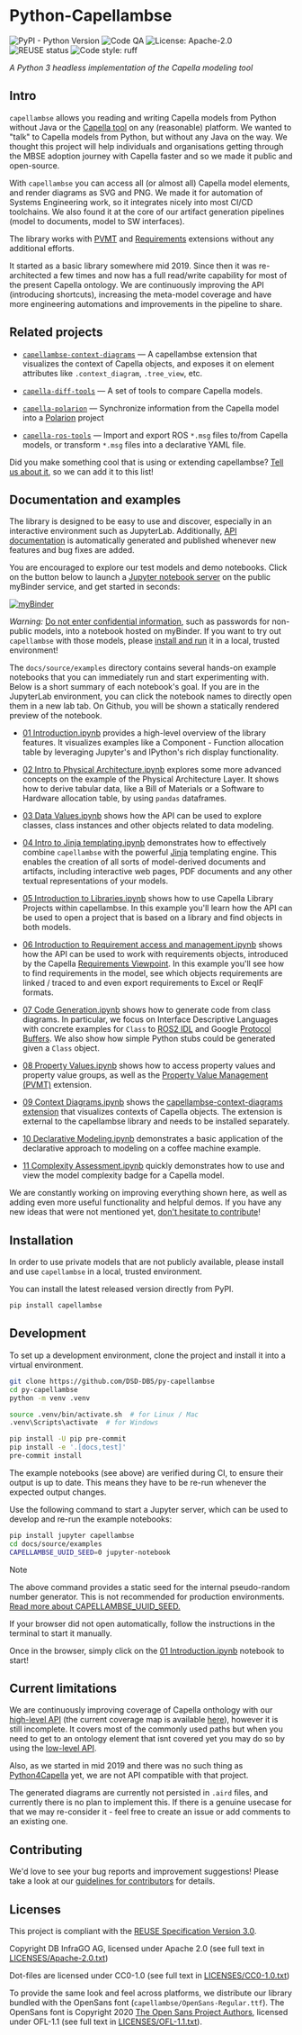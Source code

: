 <!--
 ~ SPDX-FileCopyrightText: Copyright DB InfraGO AG
 ~ SPDX-License-Identifier: Apache-2.0
 -->

Python-Capellambse
==================

![PyPI - Python Version](https://img.shields.io/pypi/pyversions/capellambse)
![Code QA](https://github.com/DSD-DBS/py-capellambse/actions/workflows/code-qa.yml/badge.svg)
![License: Apache-2.0](https://img.shields.io/github/license/dsd-dbs/py-capellambse)
![REUSE status](https://api.reuse.software/badge/github.com/DSD-DBS/py-capellambse)
![Code style: ruff](https://img.shields.io/badge/code%20style-ruff-000000.svg)

*A Python 3 headless implementation of the Capella modeling tool*

Intro
-----

`capellambse` allows you reading and writing Capella models from Python without
Java or the [Capella tool](https://www.eclipse.org/capella/) on any
(reasonable) platform. We wanted to "talk" to Capella models from Python, but
without any Java on the way. We thought this project will help individuals and
organisations getting through the MBSE adoption journey with Capella faster and
so we made it public and open-source.

With `capellambse` you can access all (or almost all) Capella model elements,
and render diagrams as SVG and PNG. We made it for automation of Systems
Engineering work, so it integrates nicely into most CI/CD toolchains. We also
found it at the core of our artifact generation pipelines (model to documents,
model to SW interfaces).

The library works with [PVMT](https://www.eclipse.org/capella/addons.html) and
[Requirements](https://github.com/eclipse/capella-requirements-vp) extensions
without any additional efforts.

It started as a basic library somewhere mid 2019. Since then it was
re-architected a few times and now has a full read/write capability for most of
the present Capella ontology. We are continuously improving the API
(introducing shortcuts), increasing the meta-model coverage and have more
engineering automations and improvements in the pipeline to share.

Related projects
----------------

- [`capellambse-context-diagrams`](https://github.com/DSD-DBS/capellambse-context-diagrams)
  — A capellambse extension that visualizes the context of Capella objects, and
  exposes it on element attributes like `.context_diagram`, `.tree_view`, etc.

- [`capella-diff-tools`](https://github.com/DSD-DBS/capella-diff-tools) — A set
  of tools to compare Capella models.

- [`capella-polarion`](https://github.com/DSD-DBS/capella-polarion/) —
  Synchronize information from the Capella model into a
  [Polarion](https://plm.sw.siemens.com/de-DE/polarion/) project

- [`capella-ros-tools`](https://github.com/DSD-DBS/capella-ros-tools) — Import
  and export ROS `*.msg` files to/from Capella models, or transform `*.msg`
  files into a declarative YAML file.

Did you make something cool that is using or extending capellambse? [Tell us
about it](https://github.com/DSD-DBS/py-capellambse/issues), so we can add it
to this list!

Documentation and examples
--------------------------

The library is designed to be easy to use and discover, especially in an
interactive environment such as JupyterLab. Additionally, [API
documentation](https://dsd-dbs.github.io/py-capellambse/) is automatically
generated and published whenever new features and bug fixes are added.

You are encouraged to explore our test models and demo notebooks. Click on the
button below to launch a [Jupyter notebook server] on the public myBinder
service, and get started in seconds:

[![myBinder](https://mybinder.org/badge_logo.svg)](https://mybinder.org/v2/gh/DSD-DBS/py-capellambse/HEAD?labpath=docs%2Fsource%2Fexamples%2F01%20Introduction.ipynb)

*Warning:* [Do not enter confidential
information](https://github.com/alan-turing-institute/the-turing-way/blob/b36c3ac1c78acbbe18441beaa89514544ed12021/workshops/boost-research-reproducibility-binder/workshop-presentations/zero-to-binder-python.md#private-files),
such as passwords for non-public models, into a notebook hosted on myBinder. If
you want to try out `capellambse` with those models, please [install and
run](#installation) it in a local, trusted environment!

The `docs/source/examples` directory contains several hands-on example
notebooks that you can immediately run and start experimenting with. Below is a
short summary of each notebook's goal. If you are in the JupyterLab
environment, you can click the notebook names to directly open them in a new
lab tab. On Github, you will be shown a statically rendered preview of the
notebook.

- [01
  Introduction.ipynb](https://dsd-dbs.github.io/py-capellambse/examples/01%20Introduction.html)
  provides a high-level overview of the library features. It visualizes
  examples like a Component - Function allocation table by leveraging Jupyter's
  and IPython's rich display functionality.

- [02 Intro to Physical
  Architecture.ipynb](https://dsd-dbs.github.io/py-capellambse/examples/02%20Intro%20to%20Physical%20Architecture%20API.html)
  explores some more advanced concepts on the example of the Physical
  Architecture Layer. It shows how to derive tabular data, like a Bill of
  Materials or a Software to Hardware allocation table, by using `pandas`
  dataframes.

- [03 Data
  Values.ipynb](https://dsd-dbs.github.io/py-capellambse/examples/03%20Data%20Values.html)
  shows how the API can be used to explore classes, class instances and other
  objects related to data modeling.

- [04 Intro to Jinja
  templating.ipynb](https://dsd-dbs.github.io/py-capellambse/examples/04%20Intro%20to%20Jinja%20templating.html)
  demonstrates how to effectively combine `capellambse` with the powerful
  [Jinja](https://palletsprojects.com/p/jinja/) templating engine. This enables
  the creation of all sorts of model-derived documents and artifacts, including
  interactive web pages, PDF documents and any other textual representations of
  your models.

- [05 Introduction to
  Libraries.ipynb](https://dsd-dbs.github.io/py-capellambse/examples/05%20Introduction%20to%20Libraries.html)
  shows how to use Capella Library Projects within capellambse. In this example
  you'll learn how the API can be used to open a project that is based on a
  library and find objects in both models.

- [06 Introduction to Requirement access and
  management.ipynb](https://dsd-dbs.github.io/py-capellambse/examples/06%20Introduction%20to%20Requirement%20access%20and%20management.html)
  shows how the API can be used to work with requirements objects, introduced
  by the Capella [Requirements
  Viewpoint](https://www.eclipse.org/capella/addons.html). In this example
  you'll see how to find requirements in the model, see which objects
  requirements are linked / traced to and even export requirements to Excel or
  ReqIF formats.

- [07 Code
  Generation.ipynb](https://dsd-dbs.github.io/py-capellambse/examples/07%20Code%20Generation.html)
  shows how to generate code from class diagrams. In particular, we focus on
  Interface Descriptive Languages with concrete examples for `Class` to [ROS2
  IDL](https://docs.ros.org/en/rolling/Concepts/About-ROS-Interfaces.html) and
  Google [Protocol Buffers](https://developers.google.com/protocol-buffers). We
  also show how simple Python stubs could be generated given a `Class`
  object.

- [08 Property
  Values.ipynb](https://dsd-dbs.github.io/py-capellambse/examples/08%20Property%20Values.html)
  shows how to access property values and property value groups, as well as the
  [Property Value Management (PVMT)](https://eclipse.dev/capella/addons.html)
  extension.

- [09 Context
  Diagrams.ipynb](https://dsd-dbs.github.io/py-capellambse/examples/09%20Context%20Diagrams.html)
  shows the [capellambse-context-diagrams
  extension](https://dsd-dbs.github.io/capellambse-context-diagrams/) that
  visualizes contexts of Capella objects. The extension is external to the
  capellambse library and needs to be installed separately.

- [10 Declarative
  Modeling.ipynb](https://dsd-dbs.github.io/py-capellambse/examples/10%20Declarative%20Modeling.html)
  demonstrates a basic application of the declarative approach to modeling on a
  coffee machine example.

- [11 Complexity
  Assessment.ipynb](https://dsd-dbs.github.io/py-capellambse/examples/11%20Complexity%20Assessment.html)
  quickly demonstrates how to use and view the model complexity badge for a
  Capella model.

We are constantly working on improving everything shown here, as well as adding
even more useful functionality and helpful demos. If you have any new ideas
that were not mentioned yet, [don't hesitate to contribute](CONTRIBUTING.md)!

Installation
------------

In order to use private models that are not publicly available, please install
and use `capellambse` in a local, trusted environment.

You can install the latest released version directly from PyPI.

```bash
pip install capellambse
```

Development
-----------

To set up a development environment, clone the project and install it into a
virtual environment.

```bash
git clone https://github.com/DSD-DBS/py-capellambse
cd py-capellambse
python -m venv .venv

source .venv/bin/activate.sh  # for Linux / Mac
.venv\Scripts\activate  # for Windows

pip install -U pip pre-commit
pip install -e '.[docs,test]'
pre-commit install
```

The example notebooks (see above) are verified during CI, to ensure their
output is up to date. This means they have to be re-run whenever the expected
output changes.

Use the following command to start a Jupyter server, which can be used to
develop and re-run the example notebooks:

```bash
pip install jupyter capellambse
cd docs/source/examples
CAPELLAMBSE_UUID_SEED=0 jupyter-notebook
```

> [!NOTE]
> The above command provides a static seed for the internal pseudo-random
> number generator. This is not recommended for production environments. [Read
> more about
> CAPELLAMBSE_UUID_SEED.](https://dsd-dbs.github.io/py-capellambse/start/envvars.html)

If your browser did not open automatically, follow the instructions in the
terminal to start it manually.

Once in the browser, simply click on the [01
Introduction.ipynb](https://dsd-dbs.github.io/py-capellambse/examples/01%20Introduction.html)
notebook to start!

Current limitations
-------------------

We are continuously improving coverage of Capella onthology with our
[high-level API](#TODO) (the current coverage map is available [here](#TODO)),
however it is still incomplete. It covers most of the commonly used paths but
when you need to get to an ontology element that isnt covered yet you may do so
by using the [low-level
API](https://dsd-dbs.github.io/py-capellambse/development/low-level-api.html).

Also, as we started in mid 2019 and there was no such thing as
[Python4Capella](https://github.com/labs4capella/python4capella) yet, we are
not API compatible with that project.

The generated diagrams are currently not persisted in `.aird` files, and
currently there is no plan to implement this. If there is a genuine usecase for
that we may re-consider it - feel free to create an issue or add comments to an
existing one.

Contributing
------------

We'd love to see your bug reports and improvement suggestions! Please take a
look at our [guidelines for contributors](CONTRIBUTING.md) for details.

Licenses
--------

This project is compliant with the [REUSE Specification Version
3.0](https://git.fsfe.org/reuse/docs/src/commit/d173a27231a36e1a2a3af07421f5e557ae0fec46/spec.md).

Copyright DB InfraGO AG, licensed under Apache 2.0 (see full text in
[LICENSES/Apache-2.0.txt](LICENSES/Apache-2.0.txt))

Dot-files are licensed under CC0-1.0 (see full text in
[LICENSES/CC0-1.0.txt](LICENSES/CC0-1.0.txt))

To provide the same look and feel across platforms, we distribute our library
bundled with the OpenSans font (`capellambse/OpenSans-Regular.ttf`). The
OpenSans font is Copyright 2020 [The Open Sans Project
Authors](https://github.com/googlefonts/opensans), licensed under OFL-1.1 (see
full text in [LICENSES/OFL-1.1.txt](LICENSES/OFL-1.1.txt)).

[Jupyter notebook server]: https://jupyter.org/
